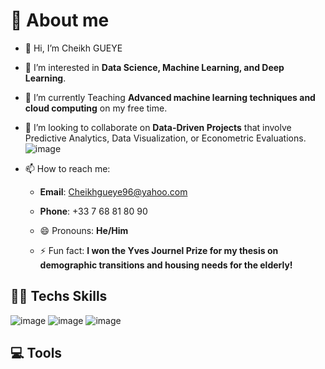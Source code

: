 # 🚀 About me

- 👋 Hi, I’m Cheikh GUEYE
  
- 👀 I’m interested in **Data Science, Machine Learning, and Deep Learning**.
  
- 🌱 I’m currently Teaching **Advanced machine learning techniques and cloud computing** on my free time.
  
- 💞️ I’m looking to collaborate on **Data-Driven Projects** that involve Predictive Analytics, Data Visualization, or Econometric Evaluations.                    ![image](https://github.com/user-attachments/assets/01061faa-e2f4-4b42-a397-bd922a8d7add)  
- 📫 How to reach me:
  
  - **Email**: Cheikhgueye96@yahoo.com
 
  - **Phone**: +33 7 68 81 80 90
    
  - 😄 Pronouns: **He/Him**
  
  - ⚡ Fun fact: **I won the Yves Journel Prize for my thesis on demographic transitions and housing needs for the elderly!**

## 👩‍💻 Techs Skills 

![image](https://github.com/user-attachments/assets/1fac3edc-2459-426a-9e7c-2682b39a8c72)
![image](https://github.com/user-attachments/assets/1af03e4a-5dd6-4c5d-b276-d5c1b58a12da)
![image](https://github.com/user-attachments/assets/211c82fb-efe8-4059-b692-e4b68f54386d)


## 💻 Tools 


















